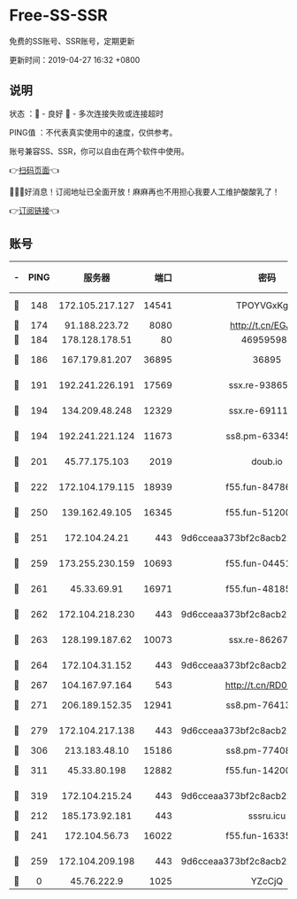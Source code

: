 # Free-SS-SSR

免费的SS账号、SSR账号，定期更新

更新时间：2019-04-27 16:32 +0800

## 说明

状态     ：🙂 - 良好 🙁 - 多次连接失败或连接超时

PING值   ：不代表真实使用中的速度，仅供参考。

账号兼容SS、SSR，你可以自由在两个软件中使用。

👉[扫码页面](https://liesauer.github.io/Free-SS-SSR/)👈

🎉🎉🎉好消息！订阅地址已全面开放！麻麻再也不用担心我要人工维护酸酸乳了！

👉[订阅链接](https://www.liesauer.net/yogurt/subscribe?ACCESS_TOKEN=DAYxR3mMaZAsaqUb)👈

## 账号

|-|PING|服务器|端口|密码|加密方式|区域|
|:----:|:----:|:-----:|-----:|:----:|:----:|:----:|
|🙂|148|172.105.217.127|14541|TPOYVGxKglpi|aes-256-cfb|JP|
|🙂|174|91.188.223.72|8080|http://t.cn/EGJIyrl|rc4-md5|RU|
|🙂|184|178.128.178.51|80|469595985|chacha20|US|
|🙂|186|167.179.81.207|36895|36895|aes-256-cfb|JP|
|🙂|191|192.241.226.191|17569|ssx.re-93865244|aes-256-cfb|US|
|🙂|194|134.209.48.248|12329|ssx.re-69111768|aes-256-cfb|US|
|🙂|194|192.241.221.124|11673|ss8.pm-63345432|aes-256-cfb|US|
|🙂|201|45.77.175.103|2019|doub.io|aes-128-ctr|SG|
|🙂|222|172.104.179.115|18939|f55.fun-84786774|aes-256-cfb|SG|
|🙂|250|139.162.49.105|16345|f55.fun-51200650|aes-256-cfb|SG|
|🙂|251|172.104.24.21|443|9d6cceaa373bf2c8acb22e60b6a58be6|aes-256-cfb|US|
|🙂|259|173.255.230.159|10693|f55.fun-04451373|aes-256-cfb|US|
|🙂|261|45.33.69.91|16971|f55.fun-48185510|aes-256-cfb|US|
|🙂|262|172.104.218.230|443|9d6cceaa373bf2c8acb22e60b6a58be6|aes-256-cfb|US|
|🙂|263|128.199.187.62|10073|ssx.re-86267406|aes-256-cfb|SG|
|🙂|264|172.104.31.152|443|9d6cceaa373bf2c8acb22e60b6a58be6|aes-256-cfb|US|
|🙂|267|104.167.97.164|543|http://t.cn/RD0D7sx|rc4-md5|CA|
|🙂|271|206.189.152.35|12941|ss8.pm-76413871|aes-256-cfb|SG|
|🙂|279|172.104.217.138|443|9d6cceaa373bf2c8acb22e60b6a58be6|aes-256-cfb|US|
|🙂|306|213.183.48.10|15186|ss8.pm-77408215|rc4-md5|RU|
|🙂|311|45.33.80.198|12882|f55.fun-14200108|aes-256-cfb|US|
|🙂|319|172.104.215.24|443|9d6cceaa373bf2c8acb22e60b6a58be6|aes-256-cfb|US|
|🙂|212|185.173.92.181|443|sssru.icu|rc4-md5|RU|
|🙂|241|172.104.56.73|16022|f55.fun-16335586|aes-256-cfb|SG|
|🙂|259|172.104.209.198|443|9d6cceaa373bf2c8acb22e60b6a58be6|aes-256-cfb|US|
|🙁|0|45.76.222.9|1025|YZcCjQ|rc4-md5|JP|
